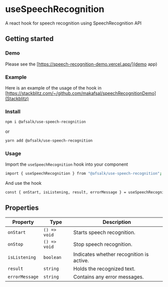 # useSpeechRecognition
A react hook for speech recognition using SpeechRecognition API

## Getting started

### Demo
Please see the [https://speech-recognition-demo.vercel.app/](demo app)

### Example
Here is an example of the usage of the hook in [https://stackblitz.com/~/github.com/makafsal/speechRecognitionDemo](Stackblitz)

### Install
```sh
npm i @afsalk/use-speech-recognition
```
or 
```sh
yarn add @afsalk/use-speech-recognition
```

### Usage
Import the `useSpeechRecognition` hook into your component

```sh
import { useSpeechRecognition } from "@afsalk/use-speech-recognition";
```

And use the hook

```sh
const { onStart, isListening, result, errorMessage } = useSpeechRecognition();
```

## Properties

| **Property**    | **Type**     | **Description** |
|---------------|------------|----------------|
| `onStart`     | `() => void` | Starts speech recognition. |
| `onStop`     | `() => void` | Stop speech recognition. |
| `isListening` | `boolean` | Indicates whether recognition is active. |
| `result`      | `string` | Holds the recognized text. |
| `errorMessage` | `string` | Contains any error messages. |
